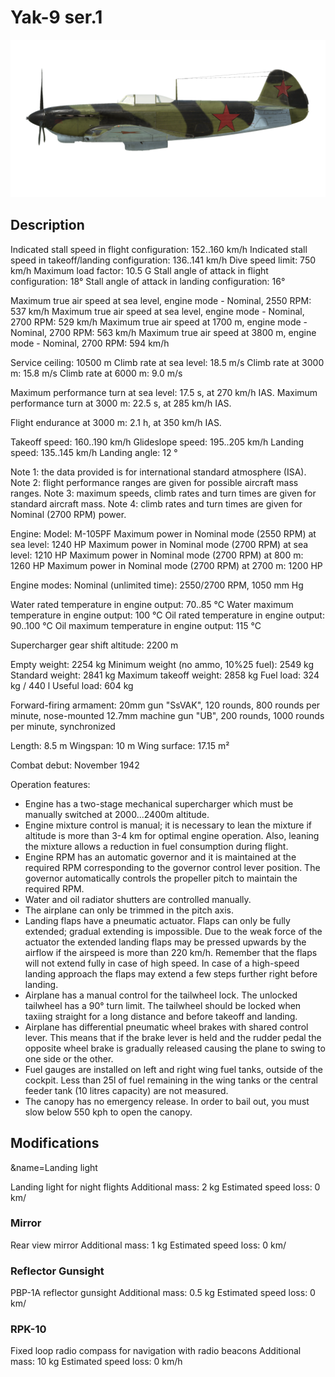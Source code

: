 # Yak-9 ser.1

![yak9s1](../images/yak9s1.png)

## Description

Indicated stall speed in flight configuration: 152..160 km/h
Indicated stall speed in takeoff/landing configuration: 136..141 km/h
Dive speed limit: 750 km/h
Maximum load factor: 10.5 G
Stall angle of attack in flight configuration: 18°
Stall angle of attack in landing configuration: 16°

Maximum true air speed at sea level, engine mode - Nominal, 2550 RPM: 537 km/h
Maximum true air speed at sea level, engine mode - Nominal, 2700 RPM: 529 km/h
Maximum true air speed at 1700 m, engine mode - Nominal, 2700 RPM: 563 km/h
Maximum true air speed at 3800 m, engine mode - Nominal, 2700 RPM: 594 km/h

Service ceiling: 10500 m
Climb rate at sea level: 18.5 m/s
Climb rate at 3000 m: 15.8 m/s
Climb rate at 6000 m: 9.0 m/s

Maximum performance turn at sea level: 17.5 s, at 270 km/h IAS.
Maximum performance turn at 3000 m: 22.5 s, at 285 km/h IAS.

Flight endurance at 3000 m: 2.1 h, at 350 km/h IAS.

Takeoff speed: 160..190 km/h
Glideslope speed: 195..205 km/h
Landing speed: 135..145 km/h
Landing angle: 12 °

Note 1: the data provided is for international standard atmosphere (ISA).
Note 2: flight performance ranges are given for possible aircraft mass ranges.
Note 3: maximum speeds, climb rates and turn times are given for standard aircraft mass.
Note 4: climb rates and turn times are given for Nominal (2700 RPM) power.

Engine:
Model: M-105PF
Maximum power in Nominal mode (2550 RPM) at sea level: 1240 HP
Maximum power in Nominal mode (2700 RPM) at sea level: 1210 HP
Maximum power in Nominal mode (2700 RPM) at 800 m: 1260 HP
Maximum power in Nominal mode (2700 RPM) at 2700 m: 1200 HP

Engine modes:
Nominal (unlimited time): 2550/2700 RPM, 1050 mm Hg

Water rated temperature in engine output: 70..85 °C
Water maximum temperature in engine output: 100 °C
Oil rated temperature in engine output: 90..100 °C
Oil maximum temperature in engine output: 115 °C

Supercharger gear shift altitude: 2200 m

Empty weight: 2254 kg
Minimum weight (no ammo, 10%25 fuel): 2549 kg
Standard weight: 2841 kg
Maximum takeoff weight: 2858 kg
Fuel load: 324 kg / 440 l
Useful load: 604 kg

Forward-firing armament:
20mm gun "SsVAK", 120 rounds, 800 rounds per minute, nose-mounted
12.7mm machine gun "UB", 200 rounds, 1000 rounds per minute, synchronized

Length: 8.5 m
Wingspan: 10 m
Wing surface: 17.15 m²

Combat debut: November 1942

Operation features:
- Engine has a two-stage mechanical supercharger which must be manually switched at 2000...2400m altitude.
- Engine mixture control is manual; it is necessary to lean the mixture if altitude is more than 3-4 km for optimal engine operation. Also, leaning the mixture allows a reduction in fuel consumption during flight.
- Engine RPM has an automatic governor and it is maintained at the required RPM corresponding to the governor control lever position. The governor automatically controls the propeller pitch to maintain the required RPM.
- Water and oil radiator shutters are controlled manually.
- The airplane can only be trimmed in the pitch axis.
- Landing flaps have a pneumatic actuator. Flaps can only be fully extended; gradual extending is impossible. Due to the weak force of the actuator the extended landing flaps may be pressed upwards by the airflow if the airspeed is more than 220 km/h. Remember that the flaps will not extend fully in case of high speed. In case of a high-speed landing approach the flaps may extend a few steps further right before landing.
- Airplane has a manual control for the tailwheel lock. The unlocked tailwheel has a 90° turn limit. The tailwheel should be locked when taxiing straight for a long distance and before takeoff and landing.
- Airplane has differential pneumatic wheel brakes with shared control lever. This means that if the brake lever is held and the rudder pedal the opposite wheel brake is gradually released causing the plane to swing to one side or the other.
- Fuel gauges are installed on left and right wing fuel tanks, outside of the cockpit. Less than 25l of fuel remaining in the wing tanks or the central feeder tank (10 litres capacity) are not measured.
- The canopy has no emergency release. In order to bail out, you must slow below 550 kph to open the canopy.

## Modifications
&name=Landing light

Landing light for night flights
Additional mass: 2 kg
Estimated speed loss: 0 km/
### Mirror

Rear view mirror
Additional mass: 1 kg
Estimated speed loss: 0 km/
### Reflector Gunsight

PBP-1A reflector gunsight
Additional mass: 0.5 kg
Estimated speed loss: 0 km/
### RPK-10

Fixed loop radio compass for navigation with radio beacons
Additional mass: 10 kg
Estimated speed loss: 0 km/h
